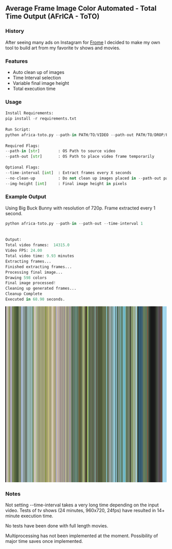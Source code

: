 ## Average Frame Image Color Automated - Total Time Output (AFrICA - ToTO)

### History
After seeing many ads on Instagram for [Frome](https://frome.co) I decided to make my own tool to build art from my favorite tv shows and movies.

### Features
- Auto clean up of images
- Time Interval selection
- Variable final image height
- Total execution time

### Usage
```python
Install Requirements:
pip install -r requirements.txt

Run Script:
python africa-toto.py --path-in PATH/TO/VIDEO --path-out PATH/TO/DROP/FRAMES

Required Flags:
--path-in [str]        : OS Path to source video
--path-out [str]       : OS Path to place video frame temporarily

Optional Flags:
--time-interval [int]  : Extract frames every X seconds
--no-clean-up          : Do not clean up images placed in --path-out path.
--img-height [int]     : Final image height in pixels
```

### Example Output
Using Big Buck Bunny with resolution of 720p. Frame extracted every 1 second.
```python
python africa-toto.py --path-in --path-out --time-interval 1


Output:
Total video frames:  14315.0
Video FPS: 24.00
Total video time: 9.93 minutes
Extracting frames...
Finished extracting frames...
Processing final image...
Drawing 598 colors
Final image processed!
Cleaning up generated frames...
Cleanup Complete
Executed in 68.90 seconds.
```


![Big Buck Bunny](https://github.com/rybli/AFRICA-TOTO/blob/master/big_buck_bunny_avgcolor_spectrum.PNG)



### Notes
Not setting --time-interval takes a very long time depending on the input video.
Tests of tv shows (24 minutes, 960x720, 24fps) have resulted in 14+ minute execution time.

No tests have been done with full length movies.

Multiprocessing has not been implemented at the moment. Possibility of major time saves once implemented. 
